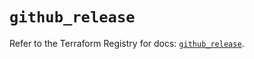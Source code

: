 # `github_release`

Refer to the Terraform Registry for docs: [`github_release`](https://registry.terraform.io/providers/integrations/github/6.2.0/docs/resources/release).
